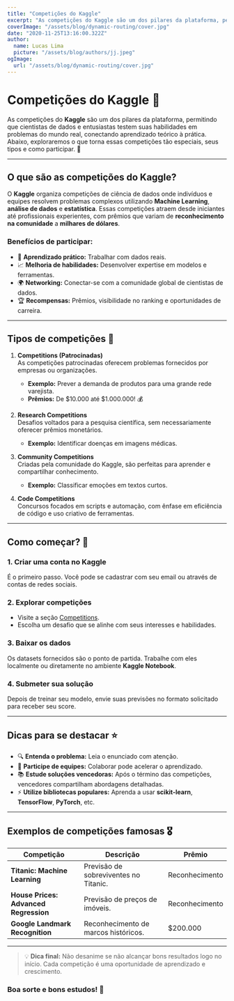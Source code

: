 ```yaml
---
title: "Competições do Kaggle"
excerpt: "As competições do Kaggle são um dos pilares da plataforma, permitindo que cientistas de dados e entusiastas testem suas habilidades em problemas do mundo real, conectando aprendizado teórico à prática. Abaixo, exploraremos o que torna essas competições tão especiais, seus tipos e como participar. 🚀"
coverImage: "/assets/blog/dynamic-routing/cover.jpg"
date: "2020-11-25T13:16:00.322Z"
author:
  name: Lucas Lima
  picture: "/assets/blog/authors/jj.jpeg"
ogImage:
  url: "/assets/blog/dynamic-routing/cover.jpg"
---
```


# Competições do Kaggle 🎯

As competições do **Kaggle** são um dos pilares da plataforma, permitindo que cientistas de dados e entusiastas testem suas habilidades em problemas do mundo real, conectando aprendizado teórico à prática. Abaixo, exploraremos o que torna essas competições tão especiais, seus tipos e como participar. 🚀

---

## O que são as competições do Kaggle?

O **Kaggle** organiza competições de ciência de dados onde indivíduos e equipes resolvem problemas complexos utilizando **Machine Learning**, **análise de dados** e **estatística**. Essas competições atraem desde iniciantes até profissionais experientes, com prêmios que variam de **reconhecimento na comunidade** a **milhares de dólares**.

### Benefícios de participar:

- 🧠 **Aprendizado prático:** Trabalhar com dados reais.
- 📈 **Melhoria de habilidades:** Desenvolver expertise em modelos e ferramentas.
- 🌍 **Networking:** Conectar-se com a comunidade global de cientistas de dados.
- 🏆 **Recompensas:** Prêmios, visibilidade no ranking e oportunidades de carreira.

---

## Tipos de competições 🏅

1. **Competitions (Patrocinadas)**  
   As competições patrocinadas oferecem problemas fornecidos por empresas ou organizações.  
   - **Exemplo:** Prever a demanda de produtos para uma grande rede varejista.  
   - **Prêmios:** De $10.000 até $1.000.000! 💰  

2. **Research Competitions**  
   Desafios voltados para a pesquisa científica, sem necessariamente oferecer prêmios monetários.  
   - **Exemplo:** Identificar doenças em imagens médicas.  

3. **Community Competitions**  
   Criadas pela comunidade do Kaggle, são perfeitas para aprender e compartilhar conhecimento.  
   - **Exemplo:** Classificar emoções em textos curtos.  

4. **Code Competitions**  
   Concursos focados em scripts e automação, com ênfase em eficiência de código e uso criativo de ferramentas.

---

## Como começar? 🚀

### 1. **Criar uma conta no Kaggle**  
   É o primeiro passo. Você pode se cadastrar com seu email ou através de contas de redes sociais.

### 2. **Explorar competições**  
   - Visite a seção [Competitions](https://www.kaggle.com/competitions).  
   - Escolha um desafio que se alinhe com seus interesses e habilidades.

### 3. **Baixar os dados**  
   Os datasets fornecidos são o ponto de partida. Trabalhe com eles localmente ou diretamente no ambiente **Kaggle Notebook**.

### 4. **Submeter sua solução**  
   Depois de treinar seu modelo, envie suas previsões no formato solicitado para receber seu score.

---

## Dicas para se destacar ⭐

- 🔍 **Entenda o problema:** Leia o enunciado com atenção.  
- 🤝 **Participe de equipes:** Colaborar pode acelerar o aprendizado.  
- 📚 **Estude soluções vencedoras:** Após o término das competições, vencedores compartilham abordagens detalhadas.  
- ⚡ **Utilize bibliotecas populares:** Aprenda a usar **scikit-learn**, **TensorFlow**, **PyTorch**, etc.  

---

## Exemplos de competições famosas 🎖️

| Competição                          | Descrição                              | Prêmio       |
|-------------------------------------|----------------------------------------|--------------|
| **Titanic: Machine Learning**       | Previsão de sobreviventes no Titanic.  | Reconhecimento |
| **House Prices: Advanced Regression** | Previsão de preços de imóveis.         | Reconhecimento |
| **Google Landmark Recognition**     | Reconhecimento de marcos históricos.   | $200.000     |

---

> 💡 **Dica final:** Não desanime se não alcançar bons resultados logo no início. Cada competição é uma oportunidade de aprendizado e crescimento.  

### Boa sorte e bons estudos! 🚀
